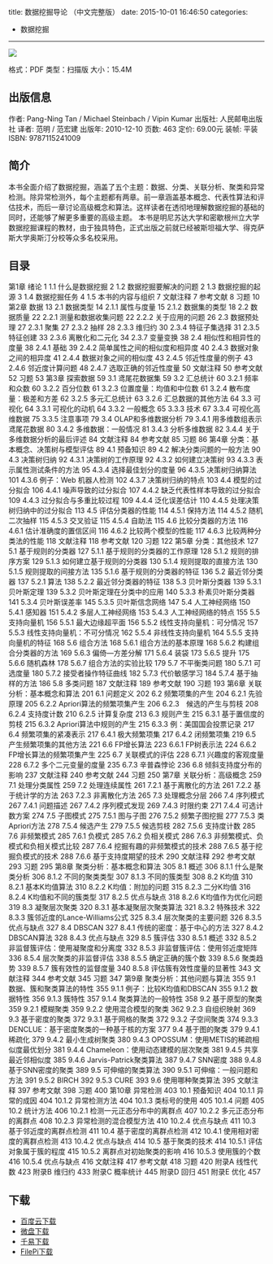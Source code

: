 title: 数据挖掘导论 （中文完整版）
date: 2015-10-01 16:46:50
categories:
  - 数据挖掘
---

![](http://img4.douban.com/lpic/s4548758.jpg)

格式：PDF
类型：扫描版
大小：15.4M

<!--more-->

## 出版信息 ##

作者: Pang-Ning Tan / Michael Steinbach / Vipin Kumar
出版社: 人民邮电出版社
译者: 范明 / 范宏建
出版年: 2010-12-10
页数: 463
定价: 69.00元
装帧: 平装
ISBN: 9787115241009

## 简介 ##

本书全面介绍了数据挖掘，涵盖了五个主题：数据、分类、关联分析、聚类和异常检测。除异常检测外，每个主题都有两章。前一章涵盖基本概念、代表性算法和评估技术，而后一章讨论高级概念和算法。这样读者在透彻地理解数据挖掘的基础的同时，还能够了解更多重要的高级主题。
本书是明尼苏达大学和密歇根州立大学数据挖掘课程的教材，由于独具特色，正式出版之前就已经被斯坦福大学、得克萨斯大学奥斯汀分校等众多名校采用。

## 目录 ##

第1章 绪论	1
1.1 什么是数据挖掘	2
1.2 数据挖掘要解决的问题	2
1.3 数据挖掘的起源	3
1.4 数据挖掘任务	4
1.5 本书的内容与组织	7
文献注释	7
参考文献	8
习题	10
第2章 数据	13
2.1 数据类型	14
2.1.1 属性与度量	15
2.1.2 数据集的类型	18
2.2 数据质量	22
2.2.1 测量和数据收集问题	22
2.2.2 关于应用的问题	26
2.3 数据预处理	27
2.3.1 聚集	27
2.3.2 抽样	28
2.3.3 维归约	30
2.3.4 特征子集选择	31
2.3.5 特征创建	33
2.3.6 离散化和二元化	34
2.3.7 变量变换	38
2.4 相似性和相异性的度量	38
2.4.1 基础	39
2.4.2 简单属性之间的相似度和相异度	40
2.4.3 数据对象之间的相异度	41
2.4.4 数据对象之间的相似度	43
2.4.5 邻近性度量的例子	43
2.4.6 邻近度计算问题	48
2.4.7 选取正确的邻近性度量	50
文献注释	50
参考文献	52
习题	53
第3章 探索数据	59
3.1 鸢尾花数据集	59
3.2 汇总统计	60
3.2.1 频率和众数	60
3.2.2 百分位数	61
3.2.3 位置度量：均值和中位数	61
3.2.4 散布度量：极差和方差	62
3.2.5 多元汇总统计	63
3.2.6 汇总数据的其他方法	64
3.3 可视化	64
3.3.1 可视化的动机	64
3.3.2 一般概念	65
3.3.3 技术	67
3.3.4 可视化高维数据	75
3.3.5 注意事项	79
3.4 OLAP和多维数据分析	79
3.4.1 用多维数组表示鸢尾花数据	80
3.4.2 多维数据：一般情况	81
3.4.3 分析多维数据	82
3.4.4 关于多维数据分析的最后评述	84
文献注释	84
参考文献	85
习题	86
第4章 分类：基本概念、决策树与模型评估	89
4.1 预备知识	89
4.2 解决分类问题的一般方法	90
4.3 决策树归纳	92
4.3.1 决策树的工作原理	92
4.3.2 如何建立决策树	93
4.3.3 表示属性测试条件的方法	95
4.3.4 选择最佳划分的度量	96
4.3.5 决策树归纳算法	101
4.3.6 例子：Web 机器人检测	102
4.3.7 决策树归纳的特点	103
4.4 模型的过分拟合	106
4.4.1 噪声导致的过分拟合	107
4.4.2 缺乏代表性样本导致的过分拟合	109
4.4.3 过分拟合与多重比较过程	109
4.4.4 泛化误差估计	110
4.4.5 处理决策树归纳中的过分拟合	113
4.5 评估分类器的性能	114
4.5.1 保持方法	114
4.5.2 随机二次抽样	115
4.5.3 交叉验证	115
4.5.4 自助法	115
4.6 比较分类器的方法	116
4.6.1 估计准确度的置信区间	116
4.6.2 比较两个模型的性能	117
4.6.3 比较两种分类法的性能	118
文献注释	118
参考文献	120
习题	122
第5章 分类：其他技术	127
5.1 基于规则的分类器	127
5.1.1 基于规则的分类器的工作原理	128
5.1.2 规则的排序方案	129
5.1.3 如何建立基于规则的分类器	130
5.1.4 规则提取的直接方法	130
5.1.5 规则提取的间接方法	135
5.1.6 基于规则的分类器的特征	136
5.2 最近邻分类器	137
5.2.1 算法	138
5.2.2 最近邻分类器的特征	138
5.3 贝叶斯分类器	139
5.3.1 贝叶斯定理	139
5.3.2 贝叶斯定理在分类中的应用	140
5.3.3 朴素贝叶斯分类器	141
5.3.4 贝叶斯误差率	145
5.3.5 贝叶斯信念网络	147
5.4 人工神经网络	150
5.4.1 感知器	151
5.4.2 多层人工神经网络	153
5.4.3 人工神经网络的特点	155
5.5 支持向量机	156
5.5.1 最大边缘超平面	156
5.5.2 线性支持向量机：可分情况	157
5.5.3 线性支持向量机：不可分情况	162
5.5.4 非线性支持向量机	164
5.5.5 支持向量机的特征	168
5.6 组合方法	168
5.6.1 组合方法的基本原理	168
5.6.2 构建组合分类器的方法	169
5.6.3 偏倚—方差分解	171
5.6.4 装袋	173
5.6.5 提升	175
5.6.6 随机森林	178
5.6.7 组合方法的实验比较	179
5.7 不平衡类问题	180
5.7.1 可选度量	180
5.7.2 接受者操作特征曲线	182
5.7.3 代价敏感学习	184
5.7.4 基于抽样的方法	186
5.8 多类问题	187
文献注释	189
参考文献	190
习题	193
第6章 关联分析：基本概念和算法	201
6.1 问题定义	202
6.2 频繁项集的产生	204
6.2.1 先验原理	205
6.2.2 Apriori算法的频繁项集产生	206
6.2.3　候选的产生与剪枝	208
6.2.4 支持度计数	210
6.2.5 计算复杂度	213
6.3 规则产生	215
6.3.1 基于置信度的剪枝	215
6.3.2 Apriori算法中规则的产生	215
6.3.3 例：美国国会投票记录	217
6.4 频繁项集的紧凑表示	217
6.4.1 极大频繁项集	217
6.4.2 闭频繁项集	219
6.5 产生频繁项集的其他方法	221
6.6 FP增长算法	223
6.6.1 FP树表示法	224
6.6.2 FP增长算法的频繁项集产生	225
6.7 关联模式的评估	228
6.7.1 兴趣度的客观度量	228
6.7.2 多个二元变量的度量	235
6.7.3 辛普森悖论	236
6.8 倾斜支持度分布的影响	237
文献注释	240
参考文献	244
习题	250
第7章 关联分析：高级概念	259
7.1 处理分类属性	259
7.2 处理连续属性	261
7.2.1 基于离散化的方法	261
7.2.2 基于统计学的方法	263
7.2.3 非离散化方法	265
7.3 处理概念分层	266
7.4 序列模式	267
7.4.1 问题描述	267
7.4.2 序列模式发现	269
7.4.3 时限约束	271
7.4.4 可选计数方案	274
7.5 子图模式	275
7.5.1 图与子图	276
7.5.2 频繁子图挖掘	277
7.5.3 类Apriori方法	278
7.5.4 候选产生	279
7.5.5 候选剪枝	282
7.5.6 支持度计数	285
7.6 非频繁模式	285
7.6.1 负模式	285
7.6.2 负相关模式	286
7.6.3 非频繁模式、负模式和负相关模式比较	287
7.6.4 挖掘有趣的非频繁模式的技术	288
7.6.5 基于挖掘负模式的技术	288
7.6.6 基于支持度期望的技术	290
文献注释	292
参考文献	293
习题	295
第8章 聚类分析：基本概念和算法	305
8.1 概述	306
8.1.1 什么是聚类分析	306
8.1.2 不同的聚类类型	307
8.1.3 不同的簇类型	308
8.2 K均值	310
8.2.1 基本K均值算法	310
8.2.2 K均值：附加的问题	315
8.2.3 二分K均值	316
8.2.4 K均值和不同的簇类型	317
8.2.5 优点与缺点	318
8.2.6 K均值作为优化问题	319
8.3 凝聚层次聚类	320
8.3.1 基本凝聚层次聚类算法	321
8.3.2 特殊技术	322
8.3.3 簇邻近度的Lance-Williams公式	325
8.3.4 层次聚类的主要问题	326
8.3.5 优点与缺点	327
8.4 DBSCAN	327
8.4.1 传统的密度：基于中心的方法	327
8.4.2 DBSCAN算法	328
8.4.3 优点与缺点	329
8.5 簇评估	330
8.5.1 概述	332
8.5.2 非监督簇评估：使用凝聚度和分离度	332
8.5.3 非监督簇评估：使用邻近度矩阵	336
8.5.4 层次聚类的非监督评估	338
8.5.5 确定正确的簇个数	339
8.5.6 聚类趋势	339
8.5.7 簇有效性的监督度量	340
8.5.8 评估簇有效性度量的显著性	343
文献注释	344
参考文献	345
习题	347
第9章 聚类分析：其他问题与算法	355
9.1 数据、簇和聚类算法的特性	355
9.1.1 例子：比较K均值和DBSCAN	355
9.1.2 数据特性	356
9.1.3 簇特性	357
9.1.4 聚类算法的一般特性	358
9.2 基于原型的聚类	359
9.2.1 模糊聚类	359
9.2.2 使用混合模型的聚类	362
9.2.3 自组织映射	369
9.3 基于密度的聚类	372
9.3.1 基于网格的聚类	372
9.3.2 子空间聚类	374
9.3.3 DENCLUE：基于密度聚类的一种基于核的方案	377
9.4 基于图的聚类	379
9.4.1 稀疏化	379
9.4.2 最小生成树聚类	380
9.4.3 OPOSSUM：使用METIS的稀疏相似度最优划分	381
9.4.4 Chameleon：使用动态建模的层次聚类	381
9.4.5 共享最近邻相似度	385
9.4.6 Jarvis-Patrick聚类算法	387
9.4.7 SNN密度	388
9.4.8 基于SNN密度的聚类	389
9.5 可伸缩的聚类算法	390
9.5.1 可伸缩：一般问题和方法	391
9.5.2 BIRCH	392
9.5.3 CURE	393
9.6 使用哪种聚类算法	395
文献注释	397
参考文献	398
习题	400
第10章 异常检测	403
10.1 预备知识	404
10.1.1 异常的成因	404
10.1.2 异常检测方法	404
10.1.3 类标号的使用	405
10.1.4 问题	405
10.2 统计方法	406
10.2.1 检测一元正态分布中的离群点	407
10.2.2 多元正态分布的离群点	408
10.2.3 异常检测的混合模型方法	410
10.2.4 优点与缺点	411
10.3 基于邻近度的离群点检测	411
10.4 基于密度的离群点检测	412
10.4.1 使用相对密度的离群点检测	413
10.4.2 优点与缺点	414
10.5 基于聚类的技术	414
10.5.1 评估对象属于簇的程度	415
10.5.2 离群点对初始聚类的影响	416
10.5.3 使用簇的个数	416
10.5.4 优点与缺点	416
文献注释	417
参考文献	418
习题	420
附录A 线性代数	423
附录B 维归约	433
附录C 概率统计	445
附录D 回归	451
附录E 优化	457

## 下载 ##

+ [百度云下载](http://pan.baidu.com/s/1gdtZRqj)
+ [微盘下载](http://vdisk.weibo.com/s/aADaW4YRFnUlG)
+ [千易下载](http://1000eb.com/1gczo)
+ [FilePi下载](http://filepi.com/i/K0FckVA)
